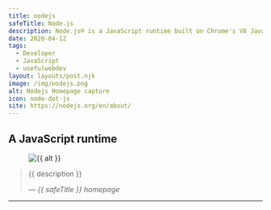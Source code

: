 ```yaml
---
title: nodejs
safeTitle: Node.js
description: Node.js® is a JavaScript runtime built on Chrome's V8 JavaScript engine. Node.js is designed to build scalable network applications.
date: 2020-04-12
tags:
  - Developer
  - JavaScript
  - usefulwebdev
layout: layouts/post.njk
image: /img/nodejs.png
alt: Nodejs Homepage capture
icon: node-dot-js
site: https://nodejs.org/en/about/
---
```


<div class="box">

## A JavaScript runtime

<figure class="image">
<img alt="{{ alt }}" src="{{ image }}">
</figure>

> {{ description }}
>
> <cite>&mdash; {{ safeTitle }} homepage</cite>

</div>

---